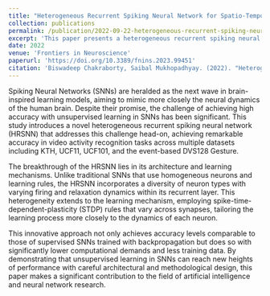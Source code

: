 ```yaml
---
title: "Heterogeneous Recurrent Spiking Neural Network for Spatio-Temporal Classification"
collection: publications
permalink: /publication/2022-09-22-heterogeneous-recurrent-spiking-neural-network
excerpt: 'This paper presents a heterogeneous recurrent spiking neural network (HRSNN) with unsupervised learning for spatio-temporal classification of video activity recognition tasks. Achieving high accuracy across various datasets, the HRSNN model introduces a novel combination of architecture and learning method heterogeneity, offering performance comparable to supervised SNNs with fewer resources.'
date: 2022
venue: 'Frontiers in Neuroscience'
paperurl: 'https://doi.org/10.3389/fnins.2023.99451'
citation: 'Biswadeep Chakraborty, Saibal Mukhopadhyay. (2022). "Heterogeneous Recurrent Spiking Neural Network for Spatio-Temporal Classification." <i>Frontiers in Neuroscience</i>.'
---
```


Spiking Neural Networks (SNNs) are heralded as the next wave in brain-inspired learning models, aiming to mimic more closely the neural dynamics of the human brain. Despite their promise, the challenge of achieving high accuracy with unsupervised learning in SNNs has been significant. This study introduces a novel heterogeneous recurrent spiking neural network (HRSNN) that addresses this challenge head-on, achieving remarkable accuracy in video activity recognition tasks across multiple datasets including KTH, UCF11, UCF101, and the event-based DVS128 Gesture.

The breakthrough of the HRSNN lies in its architecture and learning mechanisms. Unlike traditional SNNs that use homogeneous neurons and learning rules, the HRSNN incorporates a diversity of neuron types with varying firing and relaxation dynamics within its recurrent layer. This heterogeneity extends to the learning mechanism, employing spike-time-dependent-plasticity (STDP) rules that vary across synapses, tailoring the learning process more closely to the dynamics of each neuron.

This innovative approach not only achieves accuracy levels comparable to those of supervised SNNs trained with backpropagation but does so with significantly lower computational demands and less training data. By demonstrating that unsupervised learning in SNNs can reach new heights of performance with careful architectural and methodological design, this paper makes a significant contribution to the field of artificial intelligence and neural network research.
